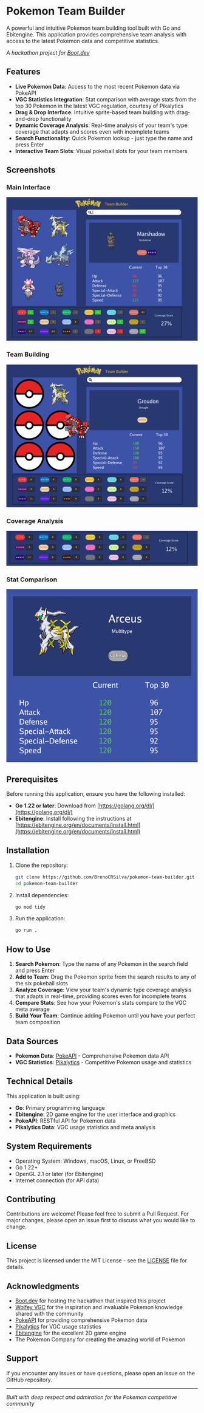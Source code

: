 # Pokemon Team Builder

A powerful and intuitive Pokemon team building tool built with Go and Ebitengine. This application provides comprehensive team analysis with access to the latest Pokemon data and competitive statistics.

*A hackathon project for [Boot.dev](https://boot.dev/)*

## Features

- **Live Pokemon Data**: Access to the most recent Pokemon data via PokeAPI
- **VGC Statistics Integration**: Stat comparison with average stats from the top 30 Pokemon in the latest VGC regulation, courtesy of Pikalytics
- **Drag & Drop Interface**: Intuitive sprite-based team building with drag-and-drop functionality
- **Dynamic Coverage Analysis**: Real-time analysis of your team's type coverage that adapts and scores even with incomplete teams
- **Search Functionality**: Quick Pokemon lookup - just type the name and press Enter
- **Interactive Team Slots**: Visual pokeball slots for your team members

## Screenshots

<!-- Add your screenshots here -->

### Main Interface
![Main Interface](assets/main-interface.png)

### Team Building
![Team Building](assets/team-building.png)

### Coverage Analysis
![Coverage Analysis](assets/coverage-analysis.png)

### Stat Comparison
![Stat Comparison](assets/stat-comparison.png)

## Prerequisites

Before running this application, ensure you have the following installed:

- **Go 1.22 or later**: Download from [https://golang.org/dl/](https://golang.org/dl/)
- **Ebitengine**: Install following the instructions at [https://ebitengine.org/en/documents/install.html](https://ebitengine.org/en/documents/install.html)

## Installation

1. Clone the repository:
   ```bash
   git clone https://github.com/BrenoCRSilva/pokemon-team-builder.git
   cd pokemon-team-builder
   ```

2. Install dependencies:
   ```bash
   go mod tidy
   ```

3. Run the application:
   ```bash
   go run .
   ```

## How to Use

1. **Search Pokemon**: Type the name of any Pokemon in the search field and press Enter
2. **Add to Team**: Drag the Pokemon sprite from the search results to any of the six pokeball slots
3. **Analyze Coverage**: View your team's dynamic type coverage analysis that adapts in real-time, providing scores even for incomplete teams
4. **Compare Stats**: See how your Pokemon's stats compare to the VGC meta average
5. **Build Your Team**: Continue adding Pokemon until you have your perfect team composition

## Data Sources

- **Pokemon Data**: [PokeAPI](https://pokeapi.co/) - Comprehensive Pokemon data API
- **VGC Statistics**: [Pikalytics](https://pikalytics.com/) - Competitive Pokemon usage and statistics

## Technical Details

This application is built using:
- **Go**: Primary programming language
- **Ebitengine**: 2D game engine for the user interface and graphics
- **PokeAPI**: RESTful API for Pokemon data
- **Pikalytics Data**: VGC usage statistics and meta analysis

## System Requirements

- Operating System: Windows, macOS, Linux, or FreeBSD
- Go 1.22+
- OpenGL 2.1 or later (for Ebitengine)
- Internet connection (for API data)

## Contributing

Contributions are welcome! Please feel free to submit a Pull Request. For major changes, please open an issue first to discuss what you would like to change.

## License

This project is licensed under the MIT License - see the [LICENSE](LICENSE) file for details.

## Acknowledgments

- [Boot.dev](https://boot.dev/) for hosting the hackathon that inspired this project
- [Wolfey VGC](https://www.youtube.com/@WolfeyVGC) for the inspiration and invaluable Pokemon knowledge shared with the community
- [PokeAPI](https://pokeapi.co/) for providing comprehensive Pokemon data
- [Pikalytics](https://pikalytics.com/) for VGC usage statistics
- [Ebitengine](https://ebitengine.org/) for the excellent 2D game engine
- The Pokemon Company for creating the amazing world of Pokemon

## Support

If you encounter any issues or have questions, please open an issue on the GitHub repository.

---

*Built with deep respect and admiration for the Pokemon competitive community*

